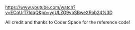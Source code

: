 https://www.youtube.com/watch?v=ECqUrT7IdqQ&pp=ygULZG9vbSBweXRob24%3D

All credit and thanks to Coder Space for the reference code!
